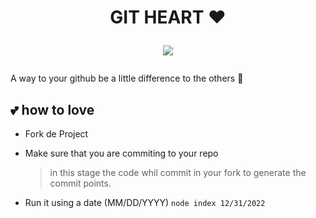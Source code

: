 <h1 align='center'>
  GIT HEART ❤️

  <p align="center">
    <img src="https://github.com/GustavoFarias2/ReadMeImages/blob/master/corações.png" />
  </p>
</h1>

A way to your github be a little difference to the others 🤭

## 💕 how to love

- Fork de Project
- Make sure that you are commiting to your repo

  > in this stage the code whil commit in your fork to generate the commit points.

- Run it using a date (MM/DD/YYYY) `node index 12/31/2022`